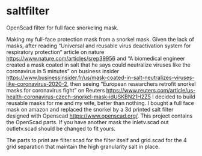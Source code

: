 # saltfilter
OpenScad filter for full face snorkeling mask.

Making my full-face protection mask from a snorkel mask. 
Given the lack of masks, after reading “Universal and reusable virus deactivation system for respiratory protection” article on nature https://www.nature.com/articles/srep39956 and “A biomedical engineer created a mask coated in salt that he says could neutralize viruses like the coronavirus in 5 minutes” on business insider https://www.businessinsider.fr/us/mask-coated-in-salt-neutralizes-viruses-like-coronavirus-2020-2, then seeing “European researchers retrofit snorkel masks for coronavirus fight” on Reuters https://www.reuters.com/article/us-health-coronavirus-czech-snorkel-mask-idUSKBN21H2Z5 I decided to build reusable masks for me and my wife, better than nothing.
I bought a full face mask on amazon and replaced the snorkel by a 3d printed salt filter designed with Openscad https://www.openscad.org/.
This project contains the OpenScad parts.
If you have another mask the inletv.scad out outletv.scad should be changed to fit yours.

The parts to print are filter.scad for the filter itself and grid.scad for the 4 grid separation that maintain the high granularity salt in place.

